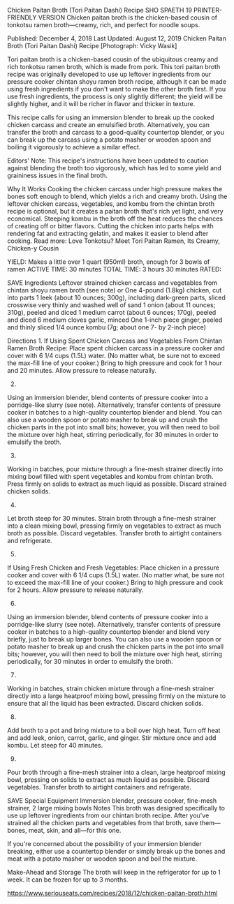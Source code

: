 Chicken Paitan Broth (Tori Paitan Dashi) Recipe
SHO SPAETH
19     PRINTER-FRIENDLY VERSION
Chicken paitan broth is the chicken-based cousin of tonkotsu ramen broth—creamy, rich, and perfect for noodle soups.

Published: December 4, 2018 Last Updated: August 12, 2019
Chicken Paitan Broth (Tori Paitan Dashi) Recipe
[Photograph: Vicky Wasik]

Tori paitan broth is a chicken-based cousin of the ubiquitous creamy and rich tonkotsu ramen broth, which is made from pork. This tori paitan broth recipe was originally developed to use up leftover ingredients from our pressure cooker chintan shoyu ramen broth recipe, although it can be made using fresh ingredients if you don't want to make the other broth first. If you use fresh ingredients, the process is only slightly different; the yield will be slightly higher, and it will be richer in flavor and thicker in texture.

This recipe calls for using an immersion blender to break up the cooked chicken carcass and create an emulsified broth. Alternatively, you can transfer the broth and carcass to a good-quality countertop blender, or you can break up the carcass using a potato masher or wooden spoon and boiling it vigorously to achieve a similar effect.

Editors' Note: This recipe's instructions have been updated to caution against blending the broth too vigorously, which has led to some yield and graininess issues in the final broth.

Why It Works
Cooking the chicken carcass under high pressure makes the bones soft enough to blend, which yields a rich and creamy broth.
Using the leftover chicken carcass, vegetables, and kombu from the chintan broth recipe is optional, but it creates a paitan broth that's rich yet light, and very economical.
Steeping kombu in the broth off the heat reduces the chances of creating off or bitter flavors.
Cutting the chicken into parts helps with rendering fat and extracting gelatin, and makes it easier to blend after cooking.
Read more: Love Tonkotsu? Meet Tori Paitan Ramen, Its Creamy, Chicken-y Cousin

YIELD:
Makes a little over 1 quart (950ml) broth, enough for 3 bowls of ramen
ACTIVE TIME:
30 minutes
TOTAL TIME:
3 hours 30 minutes
RATED:
    
 SAVE
Ingredients
Leftover strained chicken carcass and vegetables from chintan shoyu ramen broth (see note)
or
One 4-pound (1.8kg) chicken, cut into parts
1 leek (about 10 ounces; 300g), including dark-green parts, sliced crosswise very thinly and washed well of sand
1 onion (about 11 ounces; 310g), peeled and diced
1 medium carrot (about 6 ounces; 170g), peeled and diced
6 medium cloves garlic, minced
One 1-inch piece ginger, peeled and thinly sliced
1/4 ounce kombu (7g; about one 7- by 2-inch piece)

Directions
1.
If Using Spent Chicken Carcass and Vegetables From Chintan Ramen Broth Recipe: Place spent chicken carcass in a pressure cooker and cover with 6 1/4 cups (1.5L) water. (No matter what, be sure not to exceed the max-fill line of your cooker.) Bring to high pressure and cook for 1 hour and 20 minutes. Allow pressure to release naturally.

2.
Using an immersion blender, blend contents of pressure cooker into a porridge-like slurry (see note). Alternatively, transfer contents of pressure cooker in batches to a high-quality countertop blender and blend. You can also use a wooden spoon or potato masher to break up and crush the chicken parts in the pot into small bits; however, you will then need to boil the mixture over high heat, stirring periodically, for 30 minutes in order to emulsify the broth.

3.
Working in batches, pour mixture through a fine-mesh strainer directly into mixing bowl filled with spent vegetables and kombu from chintan broth. Press firmly on solids to extract as much liquid as possible. Discard strained chicken solids.

4.
Let broth steep for 30 minutes. Strain broth through a fine-mesh strainer into a clean mixing bowl, pressing firmly on vegetables to extract as much broth as possible. Discard vegetables. Transfer broth to airtight containers and refrigerate.

5.
If Using Fresh Chicken and Fresh Vegetables: Place chicken in a pressure cooker and cover with 6 1/4 cups (1.5L) water. (No matter what, be sure not to exceed the max-fill line of your cooker.) Bring to high pressure and cook for 2 hours. Allow pressure to release naturally.

6.
Using an immersion blender, blend contents of pressure cooker into a porridge-like slurry (see note). Alternatively, transfer contents of pressure cooker in batches to a high-quality countertop blender and blend very briefly, just to break up larger bones. You can also use a wooden spoon or potato masher to break up and crush the chicken parts in the pot into small bits; however, you will then need to boil the mixture over high heat, stirring periodically, for 30 minutes in order to emulsify the broth.

7.
Working in batches, strain chicken mixture through a fine-mesh strainer directly into a large heatproof mixing bowl, pressing firmly on the mixture to ensure that all the liquid has been extracted. Discard chicken solids.

8.
Add broth to a pot and bring mixture to a boil over high heat. Turn off heat and add leek, onion, carrot, garlic, and ginger. Stir mixture once and add kombu. Let steep for 40 minutes.

9.
Pour broth through a fine-mesh strainer into a clean, large heatproof mixing bowl, pressing on solids to extract as much liquid as possible. Discard vegetables. Transfer broth to airtight containers and refrigerate.

 SAVE
Special Equipment
Immersion blender, pressure cooker, fine-mesh strainer, 2 large mixing bowls
Notes
This broth was designed specifically to use up leftover ingredients from our chintan broth recipe. After you've strained all the chicken parts and vegetables from that broth, save them—bones, meat, skin, and all—for this one.

If you're concerned about the possibility of your immersion blender breaking, either use a countertop blender or simply break up the bones and meat with a potato masher or wooden spoon and boil the mixture.

Make-Ahead and Storage
The broth will keep in the refrigerator for up to 1 week. It can be frozen for up to 3 months.

https://www.seriouseats.com/recipes/2018/12/chicken-paitan-broth.html